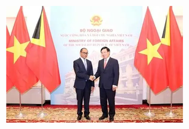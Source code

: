![](https://github.com/dss08/test/blob/main/%E5%BB%BA%E4%BA%A4%E7%85%A7%E7%89%87/%E4%B8%9C%E5%B8%9D%E6%B1%B61.jpg)

